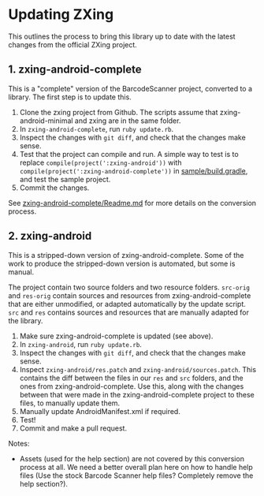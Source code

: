 # Updating ZXing

This outlines the process to bring this library up to date with the latest changes from the official
ZXing project.

## 1. zxing-android-complete

This is a "complete" version of the BarcodeScanner project, converted to a library. The first step
is to update this.

1. Clone the zxing project from Github. The scripts assume that zxing-android-minimal and zxing
   are in the same folder.
2. In `zxing-android-complete`, run `ruby update.rb`.
3. Inspect the changes with `git diff`, and check that the changes make sense.
4. Test that the project can compile and run. A simple way to test is to replace
   `compile(project(':zxing-android'))` with `compile(project(':zxing-android-complete'))` in
   [sample/build.gradle](sample/build.gradle), and test the sample project.
5. Commit the changes.

See [zxing-android-complete/Readme.md](zxing-android-complete/Readme.md) for more details on the
conversion process.

## 2. zxing-android

This is a stripped-down version of zxing-android-complete. Some of the work to produce the
stripped-down version is automated, but some is manual.

The project contain two source folders and two resource folders. `src-orig` and `res-orig` contain
sources and resources from zxing-android-complete that are either unmodified, or adapted
automatically by the update script. `src` and `res` contains sources and resources that are manually
adapted for the library.

1. Make sure zxing-android-complete is updated (see above).
2. In `zxing-android`, run `ruby update.rb`.
3. Inspect the changes with `git diff`, and check that the changes make sense.
4. Inspect `zxing-android/res.patch` and `zxing-android/sources.patch`. This contains the diff
   between the files in our `res` and `src` folders, and the ones from zxing-android-complete.
   Use this, along with the changes between that were made in the zxing-android-complete project
   to these files, to manually update them.
5. Manually update AndroidManifest.xml if required.
6. Test!
7. Commit and make a pull request.

Notes:

* Assets (used for the help section) are not covered by this conversion process at all. We need a
  better overall plan here on how to handle help files (Use the stock Barcode Scanner help files?
  Completely remove the help section?).
